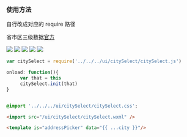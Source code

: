 ### 使用方法

自行改成对应的 require 路径

省市区三级数据[官方](http://www.stats.gov.cn/tjsj/tjbz/xzqhdm/201504/t20150415_712722.html)

![](https://raw.githubusercontent.com/zwlcoding/wxapp-city-picker/master/demo/data.png)
![](https://raw.githubusercontent.com/zwlcoding/wxapp-city-picker/master/demo/pic1.png)
![](https://raw.githubusercontent.com/zwlcoding/wxapp-city-picker/master/demo/pic2.png)
![](https://raw.githubusercontent.com/zwlcoding/wxapp-city-picker/master/demo/pic3.png)
![](https://raw.githubusercontent.com/zwlcoding/wxapp-city-picker/master/demo/demo.gif)



```js
var citySelect = require('../../../ui/citySelect/citySelect.js')

onload: function(){
     var that = this
     citySelect.init(that)
}
```

```css

@import '../../../ui/citySelect/citySelect.css';

```

```html
<import src="/ui/citySelect/citySelect.wxml" />

<template is="addressPicker" data="{{ ...city }}"/>
```
